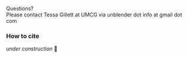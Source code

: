 Questions?</br>
Please contact Tessa Gillett at UMCG via unblender dot info at gmail dot com   

### How to cite
*under construction* 🚧 